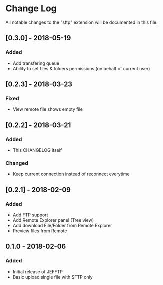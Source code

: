 # Change Log
All notable changes to the "sftp" extension will be documented in this file.

## [0.3.0] - 2018-05-19
### Added
- Add transfering queue
- Ability to set files & folders permissions (on behalf of current user)

## [0.2.3] - 2018-03-23
### Fixed
- View remote file shows empty file

## [0.2.2] - 2018-03-21
### Added
- This CHANGELOG itself

### Changed
- Keep current connection instead of reconnect everytime

## [0.2.1] - 2018-02-09
### Added
- Add FTP support
- Add Remote Explorer panel (Tree view)
- Add download File/Folder from Remote Explorer
- Preview files from Remote

## 0.1.0 - 2018-02-06
### Added
- Initial release of JEFFTP
- Basic upload single file with SFTP only
